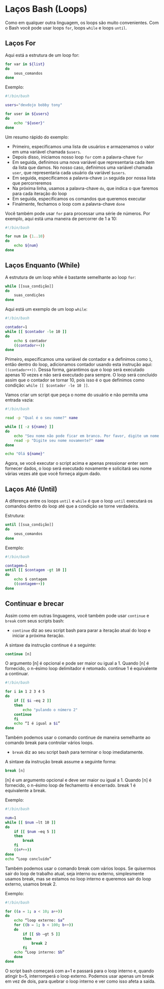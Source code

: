 # Laços Bash (Loops)

Como em qualquer outra linguagem, os loops são muito convenientes. Com o Bash você pode usar loops `for`, loops `while` e loops `until`.

## Laços For

Aqui está a estrutura de um loop for:

```bash
for var in ${list}
do
    seus_comandos
done
```

Exemplo:

```bash
#!/bin/bash

users="devdojo bobby tony"

for user in ${users}
do
    echo "${user}"
done
```

Um resumo rápido do exemplo:

* Primeiro, especificamos uma lista de usuários e armazenamos o valor em uma variável chamada `$users`.
* Depois disso, iniciamos nosso loop `for` com a palavra-chave `for`
* Em seguida, definimos uma nova variável que representaria cada item da lista que damos. No nosso caso, definimos uma variável chamada `user`, que representaria cada usuário da variável `$users`.
* Em seguida, especificamos a palavra-chave `in` seguida por nossa lista que percorreremos
* Na próxima linha, usamos a palavra-chave `do`, que indica o que faremos para cada iteração do loop
* Em seguida, especificamos os comandos que queremos executar
* Finalmente, fechamos o loop com a palavra-chave `done`

Você também pode usar `for` para processar uma série de números. Por exemplo, aqui está uma maneira de percorrer de 1 a 10:

```bash
#!/bin/bash

for num in {1..10}
do
    echo ${num}
done
```

## Laços Enquanto (While)

A estrutura de um loop while é bastante semelhante ao loop `for`:

```bash
while [[sua_condição]]
do
    suas_condições
done
```

Aqui está um exemplo de um loop `while`:

```bash
#!/bin/bash

contador=1
while [[ $contador -le 10 ]]
do
    echo $ contador
    ((contador++))
done
```

Primeiro, especificamos uma variável de contador e a definimos como `1`, então dentro do loop, adicionamos contador usando esta instrução aqui: `((contador++))`. Dessa forma, garantimos que o loop será executado apenas 10 vezes e não será executado para sempre. O loop será concluído assim que o contador se tornar 10, pois isso é o que definimos como condição: `while [[ $contador -le 10 ]]`.

Vamos criar um script que peça o nome do usuário e não permita uma entrada vazia:

```bash
#!/bin/bash

read -p "Qual é o seu nome?" name

while [[ -z ${name} ]]
do
    echo "Seu nome não pode ficar em branco. Por favor, digite um nome válido!"
    read -p "Digite seu nome novamente?" name
done

echo "Olá ${name}"
```

Agora, se você executar o script acima e apenas pressionar enter sem fornecer dados, o loop será executado novamente e solicitará seu nome várias vezes até que você forneça algum dado.

## Laços Até (Until)

A diferença entre os loops `until` e `while` é que o loop `until` executará os comandos dentro do loop até que a condição se torne verdadeira.

Estrutura:

```bash
until [[sua_condição]]
do
    seus_comandos
done
```

Exemplo:

```bash
#!/bin/bash

contagem=1
until [[ $contagem -gt 10 ]]
do
    echo $ contagem
    ((contagem++))
done
```

## Continuar e brecar

Assim como em outras linguagens, você também pode usar `continue` e `break` com seus scripts bash:

* `continue` diz ao seu script bash para parar a iteração atual do loop e iniciar a próxima iteração.

A sintaxe da instrução continue é a seguinte:

```bash
continue [n]
```

O argumento [n] é opcional e pode ser maior ou igual a 1. Quando [n] é fornecido, o n-ésimo loop delimitador é retomado. continue 1 é equivalente a continuar.

```bash
#!/bin/bash

for i in 1 2 3 4 5
do
    if [[ $i –eq 2 ]]
    then
        echo "pulando o número 2"
    continue
    fi
    echo “I é igual a $i”
done
```

Também podemos usar o comando continue de maneira semelhante ao comando break para controlar vários loops.

* `break` diz ao seu script bash para terminar o loop imediatamente.

A sintaxe da instrução break assume a seguinte forma:

```bash
break [n]
```

[n] é um argumento opcional e deve ser maior ou igual a 1. Quando [n] é fornecido, o n-ésimo loop de fechamento é encerrado. break 1 é equivalente a break.

Exemplo:

```bash
#!/bin/bash

num=1
while [[ $num –lt 10 ]]
do
    if [[ $num –eq 5 ]]
    then
        break
    fi
    ((nº++))
done
echo “Loop concluído”
```

Também podemos usar o comando break com vários loops. Se quisermos sair do loop de trabalho atual, seja interno ou externo, simplesmente usamos break, mas se estamos no loop interno e queremos sair do loop externo, usamos break 2.

Exemplo:

```bash
#!/bin/bash

for ((a = 1; a < 10; a++))
do
    echo “loop externo: $a”
    for ((b = 1; b < 100; b++))
    do
        if [[ $b –gt 5 ]]
        then
            break 2
        fi
    echo “Loop interno: $b”
    done
done
```

O script bash começará com a=1 e passará para o loop interno e, quando atingir b=5, interromperá o loop externo.
Podemos usar apenas um break em vez de dois, para quebrar o loop interno e ver como isso afeta a saída.
